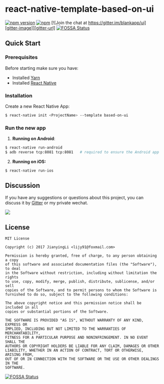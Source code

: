 # react-native-template-based-on-ui

[![npm version][npm-image]][npm-url]
[![npm][npm-dm-image]][npm-dm-url]
[![Join the chat at https://gitter.im/blankapp/ui][gitter-image]][gitter-url]
[![FOSSA Status](https://app.fossa.io/api/projects/git%2Bhttps%3A%2F%2Fgithub.com%2Fblankapp%2Freact-native-template-based-on-ui.svg?type=shield)](https://app.fossa.io/projects/git%2Bhttps%3A%2F%2Fgithub.com%2Fblankapp%2Freact-native-template-based-on-ui?ref=badge_shield)

[npm-image]: https://img.shields.io/npm/v/react-native-template-based-on-ui.svg
[npm-url]: https://www.npmjs.com/package/react-native-template-based-on-ui
[npm-dm-image]: https://img.shields.io/npm/dm/react-native-template-based-on-ui.svg
[npm-dm-url]: https://www.npmjs.com/package/react-native-template-based-on-ui
[gitter-image]: https://img.shields.io/gitter/room/blankapp/ui.svg
[gitter-url]: https://gitter.im/blankapp/ui?utm_source=share-link&utm_medium=link&utm_campaign=share-link

## Quick Start

### Prerequisites

Before starting make sure you have:

- Installed [Yarn](https://yarnpkg.com/)
- Installed [React Native](https://facebook.github.io/react-native/)

### Installation

Create a new React Native App:

```bash
$ react-native init <ProjectName> --template based-on-ui
```

### Run the new app

1. **Running on Android**:

```bash
$ react-native run-android
$ adb reverse tcp:8081 tcp:8081   # required to ensure the Android app can
```

2. **Running on iOS:**

```
$ react-native run-ios
```

## Discussion

If you have any suggestions or questions about this project, you can discuss it by [Gitter](https://gitter.im/blankapp/ui?utm_source=share-link&utm_medium=link&utm_campaign=share-link) or my private wechat.

![](https://oeolgl6y5.qnssl.com/topic/ByRafuLR/r1no_q9R.jpg?imageView2/2/w/200)

## License

```
MIT License

Copyright (c) 2017 JianyingLi <lijy91@foxmail.com>

Permission is hereby granted, free of charge, to any person obtaining a copy
of this software and associated documentation files (the "Software"), to deal
in the Software without restriction, including without limitation the rights
to use, copy, modify, merge, publish, distribute, sublicense, and/or sell
copies of the Software, and to permit persons to whom the Software is
furnished to do so, subject to the following conditions:

The above copyright notice and this permission notice shall be included in all
copies or substantial portions of the Software.

THE SOFTWARE IS PROVIDED "AS IS", WITHOUT WARRANTY OF ANY KIND, EXPRESS OR
IMPLIED, INCLUDING BUT NOT LIMITED TO THE WARRANTIES OF MERCHANTABILITY,
FITNESS FOR A PARTICULAR PURPOSE AND NONINFRINGEMENT. IN NO EVENT SHALL THE
AUTHORS OR COPYRIGHT HOLDERS BE LIABLE FOR ANY CLAIM, DAMAGES OR OTHER
LIABILITY, WHETHER IN AN ACTION OF CONTRACT, TORT OR OTHERWISE, ARISING FROM,
OUT OF OR IN CONNECTION WITH THE SOFTWARE OR THE USE OR OTHER DEALINGS IN THE
SOFTWARE.
```


[![FOSSA Status](https://app.fossa.io/api/projects/git%2Bhttps%3A%2F%2Fgithub.com%2Fblankapp%2Freact-native-template-based-on-ui.svg?type=large)](https://app.fossa.io/projects/git%2Bhttps%3A%2F%2Fgithub.com%2Fblankapp%2Freact-native-template-based-on-ui?ref=badge_large)